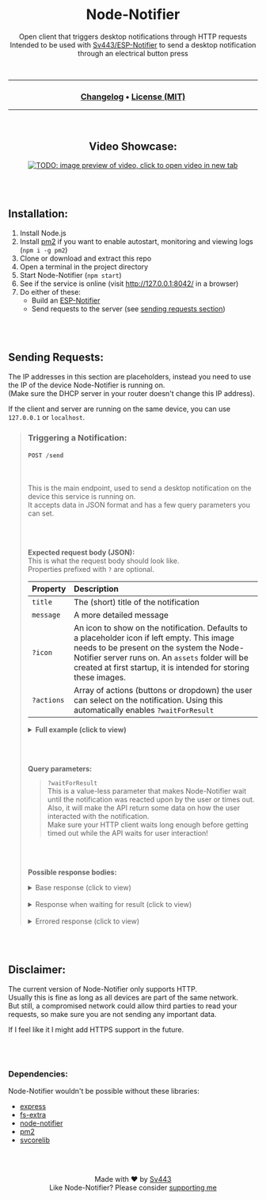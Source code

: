 <div style="text-align:center;" align="center">

# Node-Notifier
Open client that triggers desktop notifications through HTTP requests  
Intended to be used with [Sv443/ESP-Notifier](https://github.com/Sv443/ESP-Notifier) to send a desktop notification through an electrical button press

<br>

---

### [Changelog](./changelog.md#readme) &bull; [License (MIT)](./LICENSE.txt)

---

<br>

## Video Showcase:
[![TODO: image preview of video, click to open video in new tab](./.github/assets/video_showcase.png)](https://youtu.be/)

</div>

<br><br>

## Installation:
1. Install Node.js
2. Install [pm2](https://npmjs.com/package/pm2) if you want to enable autostart, monitoring and viewing logs (`npm i -g pm2`)
3. Clone or download and extract this repo
4. Open a terminal in the project directory
5. Start Node-Notifier (`npm start`)
6. See if the service is online (visit http://127.0.0.1:8042/ in a browser)
7. Do either of these:
    - Build an [ESP-Notifier](https://github.com/Sv443/ESP-Notifier)
    - Send requests to the server (see [sending requests section](#sending-requests))

<br><br>

## Sending Requests:
The IP addresses in this section are placeholders, instead you need to use the IP of the device Node-Notifier is running on.  
(Make sure the DHCP server in your router doesn't change this IP address).  
  
If the client and server are running on the same device, you can use `127.0.0.1` or `localhost`.

> ### Triggering a Notification:
> #### `POST /send`
> 
> <br>
> 
> This is the main endpoint, used to send a desktop notification on the device this service is running on.  
> It accepts data in JSON format and has a few query parameters you can set.
> 
> <br><br>
> 
> **Expected request body (JSON):**  
> This is what the request body should look like.  
> Properties prefixed with `?` are optional.  
> 
> | Property | Description |
> | :-- | :-- |
> | `title` | The (short) title of the notification |
> | `message` | A more detailed message |
> | `?icon` | An icon to show on the notification. Defaults to a placeholder icon if left empty. This image needs to be present on the system the Node-Notifier server runs on. An `assets` folder will be created at first startup, it is intended for storing these images. |
> | `?actions` | Array of actions (buttons or dropdown) the user can select on the notification. Using this automatically enables `?waitForResult` |
> 
> <details><summary><b>Full example (click to view)</b></summary>
> 
> ```json
> {
>     "title": "Pizza Time!",
>     "message": "It's pizza time, do you want me to order a pizza?",
>     "icon": "assets/pizza.png",
>     "actions": [
>         "Sure",
>         "Nah"
>     ]
> }
> ```
> 
> </details>
> 
> <br><br>
> 
> **Query parameters:**
> > `?waitForResult`  
> > This is a value-less parameter that makes Node-Notifier wait until the notification was reacted upon by the user or times out.  
> > Also, it will make the API return some data on how the user interacted with the notification.  
> > Make sure your HTTP client waits long enough before getting timed out while the API waits for user interaction!
> 
> <br><br>
> 
> **Possible response bodies:**
> 
> <details><summary>Base response (click to view)</summary>
> 
> ```json
> {
>     "error": false,
>     "message": "Notification was sent"
> }
> ```
> 
> </details>
> 
> <br>
> 
> <details><summary>Response when waiting for result (click to view)</summary>
> 
> ```json
> {
>     "error": false,
>     "message": "Hello, I am a success message",
>     "result": "Can be a string or null",
>     "type": "Describes the type of notification interaction",
>     "value": "Some other value, idk"
> }
> ```
> 
> </details>
> 
> <br>
> 
> <details><summary>Errored response (click to view)</summary>
> 
> ```json
> {
>     "error": true,
>     "message": "Hello, I am an error message"
> }
> ```
> 
> </details>

<br><br>

## Disclaimer:
The current version of Node-Notifier only supports HTTP.  
Usually this is fine as long as all devices are part of the same network.  
But still, a compromised network could allow third parties to read your requests, so make sure you are not sending any important data.  
  
If I feel like it I might add HTTPS support in the future.

<br><br>

### Dependencies:
Node-Notifier wouldn't be possible without these libraries:
- [express](https://npmjs.com/package/express)
- [fs-extra](https://npmjs.com/package/fs-extra)
- [node-notifier](https://npmjs.com/package/node-notifier)
- [pm2](https://npmjs.com/package/pm2)
- [svcorelib](https://npmjs.com/package/svcorelib)


<br><br>
<div style="text-align:center;" align="center">

Made with ❤️ by [Sv443](https://github.com/Sv443)  
Like Node-Notifier? Please consider [supporting me](https://github.com/sponsors/Sv443)

</div>
